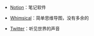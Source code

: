 - [Notion](https://www.notion.so/)：笔记软件

- [Whimsical](https://whimsical.com/)：简单思维导图，没有多余的

- [Twitter](https://tweetdeck.twitter.com/)：听见世界的声音




















<!-- - [GitHub](https://github.com/dingeral)

- [Quora](https://www.quora.com/)

- [Amazon](https://www.amazon.cn/)

- [Greasy Fork](https://greasyfork.org/zh-CN)

- [lesswrong](https://www.lesswrong.com/)

- [XKCD](https://xkcd.in/)：XKCD中文站，一个关于浪漫、隐喻、数字、以及语言的线上漫画。 -->